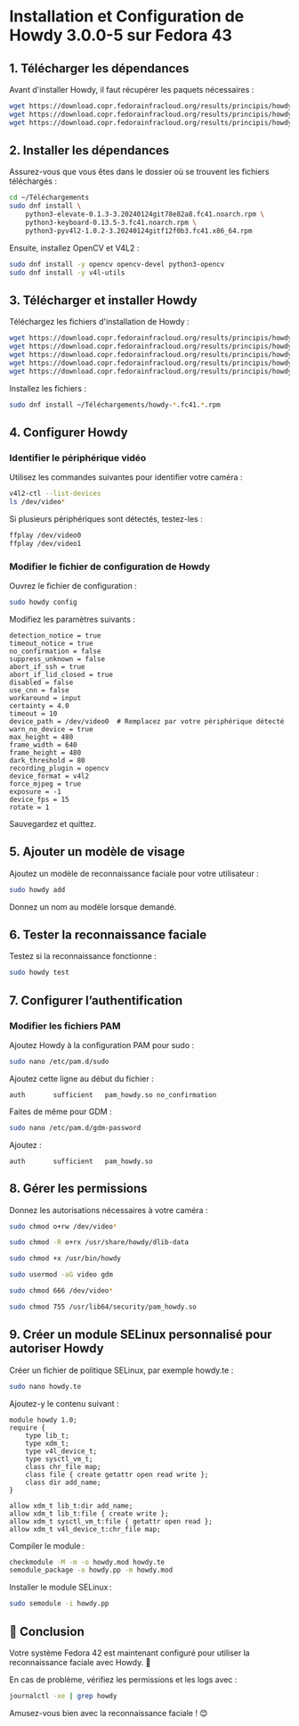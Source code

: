 # Installation et Configuration de Howdy 3.0.0-5 sur Fedora 43

## 1. Télécharger les dépendances
Avant d'installer Howdy, il faut récupérer les paquets nécessaires :

```bash
wget https://download.copr.fedorainfracloud.org/results/principis/howdy-beta/fedora-42-x86_64/07780296-python-pyv4l2/python3-pyv4l2-1.0.2-3.20240124gitf12f0b3.fc41.x86_64.rpm
wget https://download.copr.fedorainfracloud.org/results/principis/howdy-beta/fedora-42-x86_64/07780294-python-keyboard/python3-keyboard-0.13.5-3.fc41.noarch.rpm
wget https://download.copr.fedorainfracloud.org/results/principis/howdy-beta/fedora-42-x86_64/07780292-python-elevate/python3-elevate-0.1.3-3.20240124git78e82a8.fc41.noarch.rpm
```

## 2. Installer les dépendances
Assurez-vous que vous êtes dans le dossier où se trouvent les fichiers téléchargés :

```bash
cd ~/Téléchargements
sudo dnf install \
    python3-elevate-0.1.3-3.20240124git78e82a8.fc41.noarch.rpm \
    python3-keyboard-0.13.5-3.fc41.noarch.rpm \
    python3-pyv4l2-1.0.2-3.20240124gitf12f0b3.fc41.x86_64.rpm
```

Ensuite, installez OpenCV et V4L2 :

```bash
sudo dnf install -y opencv opencv-devel python3-opencv
sudo dnf install -y v4l-utils
```

## 3. Télécharger et installer Howdy
Téléchargez les fichiers d'installation de Howdy :

```bash
wget https://download.copr.fedorainfracloud.org/results/principis/howdy-beta/fedora-42-x86_64/09288128-howdy/howdy-data-3.0.0-7.20250714gitd3ab993.fc42.noarch.rpm
wget https://download.copr.fedorainfracloud.org/results/principis/howdy-beta/fedora-42-x86_64/09288128-howdy/howdy-3.0.0-7.20250714gitd3ab993.fc42.x86_64.rpm
wget https://download.copr.fedorainfracloud.org/results/principis/howdy-beta/fedora-42-x86_64/09288128-howdy/howdy-gtk-3.0.0-7.20250714gitd3ab993.fc42.noarch.rpm
wget https://download.copr.fedorainfracloud.org/results/principis/howdy-beta/fedora-42-x86_64/09288128-howdy/howdy-debuginfo-3.0.0-7.20250714gitd3ab993.fc42.x86_64.rpm
wget https://download.copr.fedorainfracloud.org/results/principis/howdy-beta/fedora-42-x86_64/09288128-howdy/howdy-debugsource-3.0.0-7.20250714gitd3ab993.fc42.x86_64.rpm

```

Installez les fichiers :

```bash
sudo dnf install ~/Téléchargements/howdy-*.fc41.*.rpm
```

## 4. Configurer Howdy
### Identifier le périphérique vidéo
Utilisez les commandes suivantes pour identifier votre caméra :

```bash
v4l2-ctl --list-devices
ls /dev/video*
```

Si plusieurs périphériques sont détectés, testez-les :

```bash
ffplay /dev/video0
ffplay /dev/video1
```

### Modifier le fichier de configuration de Howdy
Ouvrez le fichier de configuration :

```bash
sudo howdy config
```

Modifiez les paramètres suivants :

```
detection_notice = true
timeout_notice = true
no_confirmation = false
suppress_unknown = false
abort_if_ssh = true
abort_if_lid_closed = true
disabled = false
use_cnn = false
workaround = input
certainty = 4.0
timeout = 10
device_path = /dev/video0  # Remplacez par votre périphérique détecté
warn_no_device = true
max_height = 480
frame_width = 640
frame_height = 480
dark_threshold = 80
recording_plugin = opencv
device_format = v4l2
force_mjpeg = true
exposure = -1
device_fps = 15
rotate = 1
```

Sauvegardez et quittez.

## 5. Ajouter un modèle de visage
Ajoutez un modèle de reconnaissance faciale pour votre utilisateur :

```bash
sudo howdy add
```

Donnez un nom au modèle lorsque demandé.

## 6. Tester la reconnaissance faciale
Testez si la reconnaissance fonctionne :

```bash
sudo howdy test
```

## 7. Configurer l’authentification
### Modifier les fichiers PAM

Ajoutez Howdy à la configuration PAM pour sudo :

```bash
sudo nano /etc/pam.d/sudo
```

Ajoutez cette ligne au début du fichier :

```
auth       sufficient   pam_howdy.so no_confirmation
```

Faites de même pour GDM :

```bash
sudo nano /etc/pam.d/gdm-password
```

Ajoutez :

```
auth       sufficient   pam_howdy.so
```

## 8. Gérer les permissions
Donnez les autorisations nécessaires à votre caméra :

```bash
sudo chmod o+rw /dev/video*
```

```bash
sudo chmod -R o+rx /usr/share/howdy/dlib-data
```
```bash
sudo chmod +x /usr/bin/howdy
```
```bash
sudo usermod -aG video gdm
```
```bash
sudo chmod 666 /dev/video*
```
```bash
sudo chmod 755 /usr/lib64/security/pam_howdy.so
```

## 9. Créer un module SELinux personnalisé pour autoriser Howdy
Créer un fichier de politique SELinux, par exemple howdy.te :

```bash
sudo nano howdy.te
```

Ajoutez-y le contenu suivant :

```
module howdy 1.0;
require {
    type lib_t;
    type xdm_t;
    type v4l_device_t;
    type sysctl_vm_t;
    class chr_file map;
    class file { create getattr open read write };
    class dir add_name;
}

allow xdm_t lib_t:dir add_name;
allow xdm_t lib_t:file { create write };
allow xdm_t sysctl_vm_t:file { getattr open read };
allow xdm_t v4l_device_t:chr_file map;

```

Compiler le module :
 
```bash
checkmodule -M -m -o howdy.mod howdy.te
semodule_package -o howdy.pp -m howdy.mod
```

Installer le module SELinux :

```bash
sudo semodule -i howdy.pp
```

## 🎯 Conclusion
Votre système Fedora 42 est maintenant configuré pour utiliser la reconnaissance faciale avec Howdy. 🚀

En cas de problème, vérifiez les permissions et les logs avec :

```bash
journalctl -xe | grep howdy
```

Amusez-vous bien avec la reconnaissance faciale ! 😊

